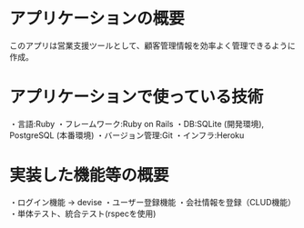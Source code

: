 # アプリケーションの概要

このアプリは営業支援ツールとして、顧客管理情報を効率よく管理できるように作成。

# アプリケーションで使っている技術
・言語:Ruby
・フレームワーク:Ruby on Rails
・DB:SQLite (開発環境), PostgreSQL (本番環境)
・バージョン管理:Git
・インフラ:Heroku

# 実装した機能等の概要
・ログイン機能 → devise
・ユーザー登録機能
・会社情報を登録（CLUD機能）
・単体テスト、統合テスト(rspecを使用)
